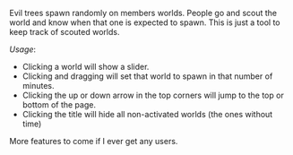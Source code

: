 Evil trees spawn randomly on members worlds.
People go and scout the world and know when that one is expected to spawn.
This is just a tool to keep track of scouted worlds.

*Usage*:
* Clicking a world will show a slider.
* Clicking and dragging will set that world to spawn in that number of minutes.
* Clicking the up or down arrow in the top corners will jump to the top or bottom of the page.
* Clicking the title will hide all non-activated worlds (the ones without time)

More features to come if I ever get any users.
